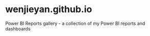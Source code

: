 # wenjieyan.github.io
Power BI Reports gallery - a collection of my Power BI reports and dashboards
